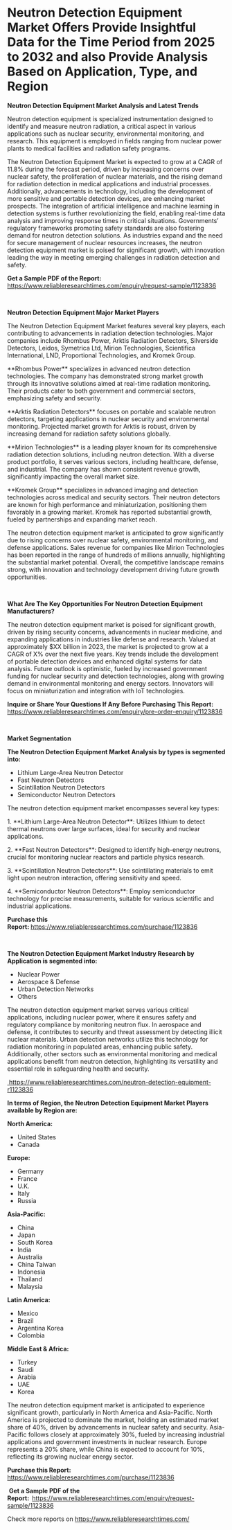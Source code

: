 <p><h1>Neutron Detection Equipment Market Offers Provide Insightful Data for the Time Period from 2025 to 2032 and also Provide Analysis Based on Application, Type, and Region</h1></p><p><strong>Neutron Detection Equipment Market Analysis and Latest Trends</strong></p>
<p><p>Neutron detection equipment is specialized instrumentation designed to identify and measure neutron radiation, a critical aspect in various applications such as nuclear security, environmental monitoring, and research. This equipment is employed in fields ranging from nuclear power plants to medical facilities and radiation safety programs.</p><p>The Neutron Detection Equipment Market is expected to grow at a CAGR of 11.8% during the forecast period, driven by increasing concerns over nuclear safety, the proliferation of nuclear materials, and the rising demand for radiation detection in medical applications and industrial processes. Additionally, advancements in technology, including the development of more sensitive and portable detection devices, are enhancing market prospects. The integration of artificial intelligence and machine learning in detection systems is further revolutionizing the field, enabling real-time data analysis and improving response times in critical situations. Governments’ regulatory frameworks promoting safety standards are also fostering demand for neutron detection solutions. As industries expand and the need for secure management of nuclear resources increases, the neutron detection equipment market is poised for significant growth, with innovation leading the way in meeting emerging challenges in radiation detection and safety.</p></p>
<p><strong>Get a Sample PDF of the Report:&nbsp;</strong> <a href="https://www.reliableresearchtimes.com/enquiry/request-sample/1123836?utm_campaign=2006&utm_medium=2&utm_source=Github&utm_content=ia&utm_term=09042025&utm_id=neutron-detection-equipment">https://www.reliableresearchtimes.com/enquiry/request-sample/1123836</a></p>
<p>&nbsp;</p>
<p><strong>Neutron Detection Equipment Major Market Players</strong></p>
<p><p>The Neutron Detection Equipment Market features several key players, each contributing to advancements in radiation detection technologies. Major companies include Rhombus Power, Arktis Radiation Detectors, Silverside Detectors, Leidos, Symetrica Ltd, Mirion Technologies, Scientifica International, LND, Proportional Technologies, and Kromek Group.</p><p>**Rhombus Power** specializes in advanced neutron detection technologies. The company has demonstrated strong market growth through its innovative solutions aimed at real-time radiation monitoring. Their products cater to both government and commercial sectors, emphasizing safety and security.</p><p>**Arktis Radiation Detectors** focuses on portable and scalable neutron detectors, targeting applications in nuclear security and environmental monitoring. Projected market growth for Arktis is robust, driven by increasing demand for radiation safety solutions globally.</p><p>**Mirion Technologies** is a leading player known for its comprehensive radiation detection solutions, including neutron detection. With a diverse product portfolio, it serves various sectors, including healthcare, defense, and industrial. The company has shown consistent revenue growth, significantly impacting the overall market size.</p><p>**Kromek Group** specializes in advanced imaging and detection technologies across medical and security sectors. Their neutron detectors are known for high performance and miniaturization, positioning them favorably in a growing market. Kromek has reported substantial growth, fueled by partnerships and expanding market reach.</p><p>The neutron detection equipment market is anticipated to grow significantly due to rising concerns over nuclear safety, environmental monitoring, and defense applications. Sales revenue for companies like Mirion Technologies has been reported in the range of hundreds of millions annually, highlighting the substantial market potential. Overall, the competitive landscape remains strong, with innovation and technology development driving future growth opportunities.</p></p>
<p>&nbsp;</p>
<p><strong>What Are The Key Opportunities For Neutron Detection Equipment Manufacturers?</strong></p>
<p><p>The neutron detection equipment market is poised for significant growth, driven by rising security concerns, advancements in nuclear medicine, and expanding applications in industries like defense and research. Valued at approximately $XX billion in 2023, the market is projected to grow at a CAGR of X% over the next five years. Key trends include the development of portable detection devices and enhanced digital systems for data analysis. Future outlook is optimistic, fueled by increased government funding for nuclear security and detection technologies, along with growing demand in environmental monitoring and energy sectors. Innovators will focus on miniaturization and integration with IoT technologies.</p></p>
<p><strong>Inquire or Share Your Questions If Any Before Purchasing This Report:</strong> <a href="https://www.reliableresearchtimes.com/enquiry/pre-order-enquiry/1123836?utm_campaign=2006&utm_medium=2&utm_source=Github&utm_content=ia&utm_term=09042025&utm_id=neutron-detection-equipment">https://www.reliableresearchtimes.com/enquiry/pre-order-enquiry/1123836</a></p>
<p>&nbsp;</p>
<p><strong>Market Segmentation</strong></p>
<p><strong>The Neutron Detection Equipment Market Analysis by types is segmented into:</strong></p>
<p><ul><li>Lithium Large-Area Neutron Detector</li><li>Fast Neutron Detectors</li><li>Scintillation Neutron Detectors</li><li>Semiconductor Neutron Detectors</li></ul></p>
<p><p>The neutron detection equipment market encompasses several key types: </p><p>1. **Lithium Large-Area Neutron Detector**: Utilizes lithium to detect thermal neutrons over large surfaces, ideal for security and nuclear applications.</p><p>2. **Fast Neutron Detectors**: Designed to identify high-energy neutrons, crucial for monitoring nuclear reactors and particle physics research.</p><p>3. **Scintillation Neutron Detectors**: Use scintillating materials to emit light upon neutron interaction, offering sensitivity and speed. </p><p>4. **Semiconductor Neutron Detectors**: Employ semiconductor technology for precise measurements, suitable for various scientific and industrial applications.</p></p>
<p><strong>Purchase this Report:&nbsp;</strong><a href="https://www.reliableresearchtimes.com/purchase/1123836?utm_campaign=2006&utm_medium=2&utm_source=Github&utm_content=ia&utm_term=09042025&utm_id=neutron-detection-equipment">https://www.reliableresearchtimes.com/purchase/1123836</a></p>
<p>&nbsp;</p>
<p><strong>The Neutron Detection Equipment Market Industry Research by Application is segmented into:</strong></p>
<p><ul><li>Nuclear Power</li><li>Aerospace & Defense</li><li>Urban Detection Networks</li><li>Others</li></ul></p>
<p><p>The neutron detection equipment market serves various critical applications, including nuclear power, where it ensures safety and regulatory compliance by monitoring neutron flux. In aerospace and defense, it contributes to security and threat assessment by detecting illicit nuclear materials. Urban detection networks utilize this technology for radiation monitoring in populated areas, enhancing public safety. Additionally, other sectors such as environmental monitoring and medical applications benefit from neutron detection, highlighting its versatility and essential role in safeguarding health and security.</p></p>
<p><a href="https://www.reliableresearchtimes.com/neutron-detection-equipment-r1123836?utm_campaign=2006&utm_medium=2&utm_source=Github&utm_content=ia&utm_term=09042025&utm_id=neutron-detection-equipment">&nbsp;https://www.reliableresearchtimes.com/neutron-detection-equipment-r1123836</a></p>
<p><strong>In terms of Region, the Neutron Detection Equipment Market Players available by Region are:</strong></p>
<p>
    <p> <strong> North America: </strong>
        <ul>
            <li>United States</li>
            <li>Canada</li>
        </ul>
        </p> 
    <p> <strong> Europe: </strong>
        <ul>
            <li>Germany</li>
            <li>France</li>
            <li>U.K.</li>
            <li>Italy</li>
            <li>Russia</li>
        </ul>
        </p> 
    <p> <strong> Asia-Pacific: </strong>
        <ul>
            <li>China</li>
            <li>Japan</li>
            <li>South Korea</li>
            <li>India</li>
            <li>Australia</li>
            <li>China Taiwan</li>
            <li>Indonesia</li>
            <li>Thailand</li>
            <li>Malaysia</li>
        </ul>
        </p> 
    <p> <strong> Latin America: </strong>
        <ul>
            <li>Mexico</li>
            <li>Brazil</li>
            <li>Argentina Korea</li>
            <li>Colombia</li>
        </ul>
        </p> 
    <p> <strong> Middle East & Africa: </strong>
        <ul>
            <li>Turkey</li>
            <li>Saudi</li>
            <li>Arabia</li>
            <li>UAE</li>
            <li>Korea</li>
        </ul>
    </p>
    </p>
<p><p>The neutron detection equipment market is anticipated to experience significant growth, particularly in North America and Asia-Pacific. North America is projected to dominate the market, holding an estimated market share of 40%, driven by advancements in nuclear safety and security. Asia-Pacific follows closely at approximately 30%, fueled by increasing industrial applications and government investments in nuclear research. Europe represents a 20% share, while China is expected to account for 10%, reflecting its growing nuclear energy sector.</p></p>
<p><strong>Purchase this Report: </strong><a href="https://www.reliableresearchtimes.com/purchase/1123836?utm_campaign=2006&utm_medium=2&utm_source=Github&utm_content=ia&utm_term=09042025&utm_id=neutron-detection-equipment">https://www.reliableresearchtimes.com/purchase/1123836</a></p>
<p>&nbsp;<strong>Get a Sample PDF of the Report:&nbsp;&nbsp;</strong><a href="https://www.reliableresearchtimes.com/enquiry/request-sample/1123836?utm_campaign=2006&utm_medium=2&utm_source=Github&utm_content=ia&utm_term=09042025&utm_id=neutron-detection-equipment">https://www.reliableresearchtimes.com/enquiry/request-sample/1123836</a></p>
<p><strong></strong></p>
<p>Check more reports on <a href="https://www.reliableresearchtimes.com/?utm_campaign=2006&utm_medium=2&utm_source=Github&utm_content=ia&utm_term=09042025&utm_id=neutron-detection-equipment">https://www.reliableresearchtimes.com/</a></p>